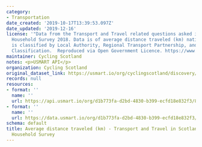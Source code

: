 ```yaml
---
category:
- Transportation
date_created: '2019-10-17T13:39:53.097Z'
date_updated: '2019-12-16'
license: '"Data from the Transport and Travel related questions asked in the Scottish
  Household Survey 2018. Data is of average distance traveled (km) nationally. Data
  is classified by Local Authority, Regional Transport Partnership, and Urban/Rural
  Classification.  Reproduced via Open Government Licence. https://www.transport.gov.scot/publication/transport-and-travel-in-scotland-results-from-the-scottish-household-survey-1/"'
maintainer: Cycling Scotland
notes: <p>USMART API</p>
organization: Cycling Scotland
original_dataset_link: https://usmart.io/org/cyclingscotland/discovery/discovery-view-detail/afbf361c-6311-47de-8779-d79dbb4b9f0e
records: null
resources:
- format: ''
  name: ''
  url: https://api.usmart.io/org/d1b773fa-d2bd-4830-b399-ecfd18e832f3/821b3439-2f43-4d31-a53e-1695f37ed1b0/2/urql
- format: ''
  name: ''
  url: https://data.usmart.io/org/d1b773fa-d2bd-4830-b399-ecfd18e832f3/resource?resourceGUID=fedaf873-5787-4bec-b2b5-5f4c863c7d6e
schema: default
title: Average distance traveled (km) - Transport and Travel in Scotland 2018 - Scottish
  Household Survey
---
```

